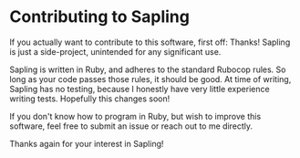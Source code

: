 # Contributing to Sapling

If you actually want to contribute to this software, first off: Thanks! Sapling
is just a side-project, unintended for any significant use.

Sapling is written in Ruby, and adheres to the standard Rubocop rules. So long
as your code passes those rules, it should be good. At time of writing, Sapling
has no testing, because I honestly have very little experience writing tests.
Hopefully this changes soon!

If you don't know how to program in Ruby, but wish to improve this software,
feel free to submit an issue or reach out to me directly.

Thanks again for your interest in Sapling!
